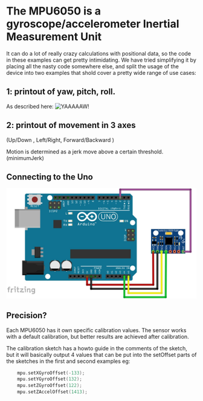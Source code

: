The MPU6050 is a gyroscope/accelerometer Inertial Measurement Unit
==================================================================
It can do a lot of really crazy calculations with positional data, so the code in these examples can get pretty intimidating. We have tried simplifying it by placing all the nasty code somewhere else, and split the usage of the device into two examples that shold cover a pretty wide range of use cases:

1: printout of yaw, pitch, roll. 
--------------------------------
As described here:
![YAAAAAW!](http://doc.aldebaran.com/2-1/_images/rollPitchYaw.png "YPR")

2: printout of movement in 3 axes 
-------------------------------------
(Up/Down , Left/Right, Forward/Backward )

Motion is determined as a jerk move above a certain threshold. (minimumJerk)

Connecting to the Uno
---------------------

![6050!](mpu_6050.jpg "6050")



Precision?
----------

Each MPU6050 has it own specific calibration values. The sensor works with a default calibration, but better results are achieved after calibration. 

The calibration sketch has a howto guide in the comments of the sketch, but it will basically output 4 values that can be put into the setOffset parts of the sketches in the first and second examples eg:

```c++
    mpu.setXGyroOffset(-133);
    mpu.setYGyroOffset(132);
    mpu.setZGyroOffset(122);
    mpu.setZAccelOffset(1413); 
```

